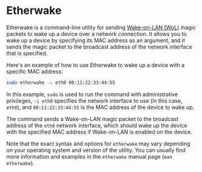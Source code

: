 # Etherwake

Etherwake is a command-line utility for sending [Wake-on-LAN (WoL)](wakeonlan.md) magic packets to wake up a device over a network connection. It allows you to wake up a device by specifying its MAC address as an argument, and it sends the magic packet to the broadcast address of the network interface that is specified.

Here's an example of how to use ﻿Etherwake to wake up a device with a specific MAC address:

```sh
sudo etherwake -i eth0 00:11:22:33:44:55
```

In this example, `sudo` is used to run the command with administrative privileges, `-i eth0` specifies the network interface to use (in this case, `eth0`), and `00:11:22:33:44:55` is the MAC address of the device to wake up.

The command sends a Wake-on-LAN magic packet to the broadcast address of the `eth0` network interface, which should wake up the device with the specified MAC address if Wake-on-LAN is enabled on the device.

Note that the exact syntax and options for `etherwake` may vary depending on your operating system and version of the utility. You can usually find more information and examples in the `etherwake` manual page (`man etherwake`).

